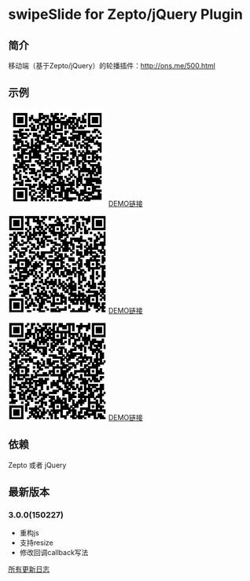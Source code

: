 # swipeSlide for Zepto/jQuery Plugin

## 简介

移动端（基于Zepto/jQuery）的轮播插件：<http://ons.me/500.html>

## 示例

![扫一扫](website.png)
[DEMO链接](http://ons.me/wp-content/uploads/2014/09/swipeSlide/index.html)

![扫一扫](website-pic.png)
[DEMO链接](http://ons.me/wp-content/uploads/2014/09/swipeSlide/full-screen-pic.html)

![扫一扫](website-text.png)
[DEMO链接](http://ons.me/wp-content/uploads/2014/09/swipeSlide/full-screen-text.html)

## 依赖

Zepto 或者 jQuery

## 最新版本

### 3.0.0(150227)

* 重构js
* 支持resize
* 修改回调callback写法

[所有更新日志](Changelog.md)